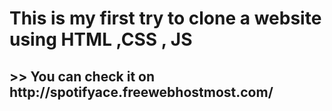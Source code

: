 <h1>This is my first try to clone a website using HTML ,CSS , JS <h2>
>> You can check it on  http://spotifyace.freewebhostmost.com/
